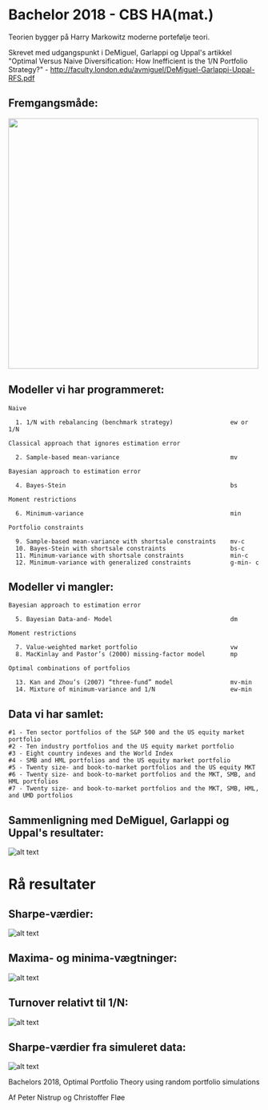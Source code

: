 # Bachelor 2018 - CBS HA(mat.)

Teorien bygger på Harry Markowitz moderne portefølje teori.

Skrevet med udgangspunkt i DeMiguel, Garlappi og Uppal's artikkel "Optimal Versus Naive Diversification:
How Inefficient is the 1/N Portfolio Strategy?" - http://faculty.london.edu/avmiguel/DeMiguel-Garlappi-Uppal-RFS.pdf

## Fremgangsmåde:

<img src="https://i.imgur.com/30MzHSK.png" width="500">

## Modeller vi har programmeret:

```
Naive
  
  1. 1/N with rebalancing (benchmark strategy)                ew or 1/N
  
Classical approach that ignores estimation error
  
  2. Sample-based mean-variance                               mv
  
Bayesian approach to estimation error
  
  4. Bayes-Stein                                              bs
  
Moment restrictions
  
  6. Minimum-variance                                         min
  
Portfolio constraints
  
  9. Sample-based mean-variance with shortsale constraints    mv-c
  10. Bayes-Stein with shortsale constraints                  bs-c
  11. Minimum-variance with shortsale constraints             min-c
  12. Minimum-variance with generalized constraints           g-min- c
```

## Modeller vi mangler:

```
Bayesian approach to estimation error
  
  5. Bayesian Data-and- Model                                 dm

Moment restrictions
  
  7. Value-weighted market portfolio                          vw
  8. MacKinlay and Pastor’s (2000) missing-factor model       mp
  
Optimal combinations of portfolios
  
  13. Kan and Zhou’s (2007) “three-fund” model                mv-min
  14. Mixture of minimum-variance and 1/N                     ew-min
```

## Data vi har samlet:

```
#1 - Ten sector portfolios of the S&P 500 and the US equity market portfolio
#2 - Ten industry portfolios and the US equity market portfolio
#3 - Eight country indexes and the World Index
#4 - SMB and HML portfolios and the US equity market portfolio
#5 - Twenty size- and book-to-market portfolios and the US equity MKT
#6 - Twenty size- and book-to-market portfolios and the MKT, SMB, and HML portfolios
#7 - Twenty size- and book-to-market portfolios and the MKT, SMB, HML, and UMD portfolios
```

## Sammenligning med DeMiguel, Garlappi og Uppal's resultater:

![alt text](https://i.imgur.com/gnO3oT3.png)

# Rå resultater

## Sharpe-værdier:

![alt text](https://i.imgur.com/O8YxgcV.png)

## Maxima- og minima-vægtninger:

![alt text](https://i.imgur.com/fRMZ1dz.png)

## Turnover relativt til 1/N:

![alt text](https://i.imgur.com/ZDk9jLC.png)

## Sharpe-værdier fra simuleret data:

![alt text](https://i.imgur.com/bZ7ik9Q.png)

Bachelors 2018, Optimal Portfolio Theory using random portfolio simulations

Af Peter Nistrup og Christoffer Fløe
